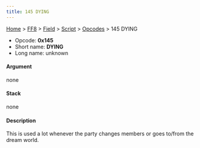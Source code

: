 ```yaml
---
title: 145 DYING
---
```


[Home](Main%20Page.md) > [FF8](FF8.md) > [Field](FF8/Field.md) > [Script](FF8/Field/Script.md) > [Opcodes](FF8/Field/Script/Opcodes.md) > 145 DYING

-   Opcode: **0x145**
-   Short name: **DYING**
-   Long name: unknown

#### Argument

none

#### Stack

none

#### Description

This is used a lot whenever the party changes members or goes to/from
the dream world.
